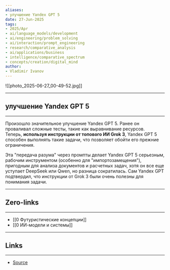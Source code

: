 ```yaml
---
aliases: 
- улучшение Yandex GPT 5 
date: 27-Jun-2025
tags:
- 2025/Apr
- ai/language_models/development
- ai/engineering/problem_solving
- ai/interaction/prompt_engineering
- research/comparative_analysis
- ai/applications/business
- intelligence/comparative_spectrum
- concepts/creation/digital_mind 
author:
- Vladimir Ivanov
---
```

![[photo_2025-06-27_00-49-52.jpg]]

-----
##  улучшение Yandex GPT 5 
-----
Произошло значительное улучшение Yandex GPT 5. Ранее он проваливал сложные тесты, такие как выравнивание ресурсов. Теперь, **используя инструкции от топового ИИ Grok 3**, Yandex GPT 5 способен выполнять такие задачи, что позволяет обойти его прежние ограничения. 

Эта "передача разума" через промпты делает Yandex GPT 5 серьезным, рабочим инструментом (особенно для "импортозамещения"), пригодным для анализа документов и расчетных задач, хотя он все еще уступает DeepSeek или Qwen, но разница сократилась. Сам Yandex GPT подтвердил, что инструкции от Grok 3 были очень полезны для понимания задачи.

---
## Zero-links
---
- [[0 Футуристические концепции]]
- [[0 ИИ-модели и системы]]

---
## Links
---
- [Source](https://t.me/turboproject/1565)